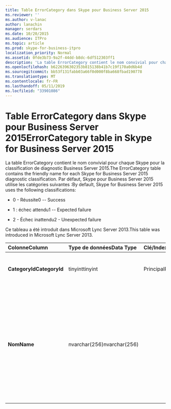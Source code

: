 ```yaml
---
title: Table ErrorCategory dans Skype pour Business Server 2015
ms.reviewer: ''
ms.author: v-lanac
author: lanachin
manager: serdars
ms.date: 10/20/2015
ms.audience: ITPro
ms.topic: article
ms.prod: skype-for-business-itpro
localization_priority: Normal
ms.assetid: 0fde3b73-9a2f-44dd-b8dc-6df512303ff1
description: 'La table ErrorCategory contient le nom convivial pour chaque Skype pour la classification de diagnostic Business Server 2015. Par défaut, Skype pour Business Server 2015 utilise les catégories suivantes :'
ms.openlocfilehash: b6226396302353b815138b41b7c19f170a0d6b4d
ms.sourcegitcommit: bb53f131fabb03a66f0d000f8ba668fbad190778
ms.translationtype: MT
ms.contentlocale: fr-FR
ms.lasthandoff: 05/11/2019
ms.locfileid: "33901086"
---
```

# <a name="errorcategory-table-in-skype-for-business-server-2015"></a><span data-ttu-id="f415a-104">Table ErrorCategory dans Skype pour Business Server 2015</span><span class="sxs-lookup"><span data-stu-id="f415a-104">ErrorCategory table in Skype for Business Server 2015</span></span>
 
<span data-ttu-id="f415a-105">La table ErrorCategory contient le nom convivial pour chaque Skype pour la classification de diagnostic Business Server 2015.</span><span class="sxs-lookup"><span data-stu-id="f415a-105">The ErrorCategory table contains the friendly name for each Skype for Business Server 2015 diagnostic classification.</span></span> <span data-ttu-id="f415a-106">Par défaut, Skype pour Business Server 2015 utilise les catégories suivantes :</span><span class="sxs-lookup"><span data-stu-id="f415a-106">By default, Skype for Business Server 2015 uses the following classifications:</span></span>
  
- <span data-ttu-id="f415a-107">0 - Réussite</span><span class="sxs-lookup"><span data-stu-id="f415a-107">0 -- Success</span></span>
    
- <span data-ttu-id="f415a-108">1 : échec attendu</span><span class="sxs-lookup"><span data-stu-id="f415a-108">1 -- Expected failure</span></span>
    
- <span data-ttu-id="f415a-109">2 - Échec inattendu</span><span class="sxs-lookup"><span data-stu-id="f415a-109">2 - Unexpected failure</span></span>
    
<span data-ttu-id="f415a-110">Ce tableau a été introduit dans Microsoft Lync Server 2013.</span><span class="sxs-lookup"><span data-stu-id="f415a-110">This table was introduced in Microsoft Lync Server 2013.</span></span>
  
|<span data-ttu-id="f415a-111">**Colonne**</span><span class="sxs-lookup"><span data-stu-id="f415a-111">**Column**</span></span>|<span data-ttu-id="f415a-112">**Type de données**</span><span class="sxs-lookup"><span data-stu-id="f415a-112">**Data Type**</span></span>|<span data-ttu-id="f415a-113">**Clé/Index**</span><span class="sxs-lookup"><span data-stu-id="f415a-113">**Key/Index**</span></span>|<span data-ttu-id="f415a-114">**Détails**</span><span class="sxs-lookup"><span data-stu-id="f415a-114">**Details**</span></span>|
|:-----|:-----|:-----|:-----|
|<span data-ttu-id="f415a-115">**CategoryId**</span><span class="sxs-lookup"><span data-stu-id="f415a-115">**CategoryId**</span></span> <br/> |<span data-ttu-id="f415a-116">tinyint</span><span class="sxs-lookup"><span data-stu-id="f415a-116">tinyint</span></span>  <br/> |<span data-ttu-id="f415a-117">Principal</span><span class="sxs-lookup"><span data-stu-id="f415a-117">Primary</span></span>  <br/> |<span data-ttu-id="f415a-118">Identificateur unique pour la classification.</span><span class="sxs-lookup"><span data-stu-id="f415a-118">Unique identifier for the classification.</span></span>  <br/> |
|<span data-ttu-id="f415a-119">**Nom**</span><span class="sxs-lookup"><span data-stu-id="f415a-119">**Name**</span></span> <br/> |<span data-ttu-id="f415a-120">nvarchar(256)</span><span class="sxs-lookup"><span data-stu-id="f415a-120">nvarchar(256)</span></span>  <br/> || <span data-ttu-id="f415a-121">Valeur et le nom convivial attribué à la classification.</span><span class="sxs-lookup"><span data-stu-id="f415a-121">Value and friendly name assigned to the classification.</span></span> <span data-ttu-id="f415a-122">Les valeurs autorisées sont les suivantes :</span><span class="sxs-lookup"><span data-stu-id="f415a-122">Allowed values are:</span></span> <br/>  <span data-ttu-id="f415a-123">0 - Réussite</span><span class="sxs-lookup"><span data-stu-id="f415a-123">0 -- Success</span></span> <br/>  <span data-ttu-id="f415a-124">1 : échec attendu</span><span class="sxs-lookup"><span data-stu-id="f415a-124">1 -- Expected failure</span></span> <br/>  <span data-ttu-id="f415a-125">2 - Échec inattendu</span><span class="sxs-lookup"><span data-stu-id="f415a-125">2 - Unexpected failure</span></span> <br/> |
   

